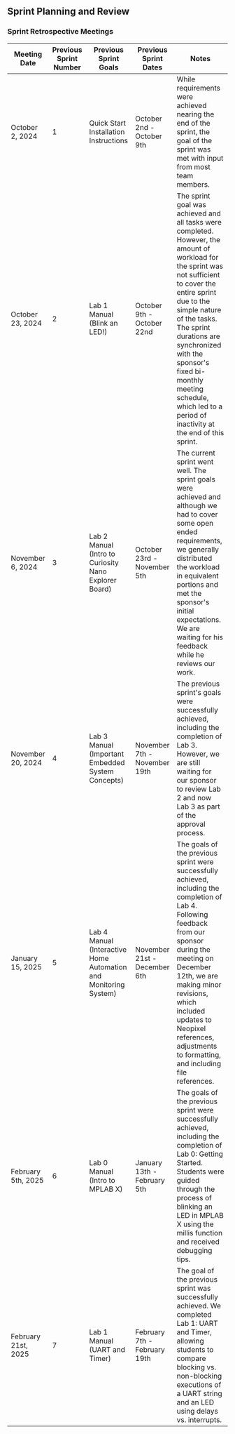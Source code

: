 ## Sprint Planning and Review

### Sprint Retrospective Meetings

| Meeting Date        | Previous Sprint<br/>Number | Previous Sprint<br/>Goals                                        | Previous Sprint Dates        | Notes                                                                                                                                                                                                                                                                                                                                                     |
|---------------------|----------------------------|------------------------------------------------------------------|------------------------------|-----------------------------------------------------------------------------------------------------------------------------------------------------------------------------------------------------------------------------------------------------------------------------------------------------------------------------------------------------------|
| October 2, 2024     | 1                          | Quick Start Installation Instructions                            | October 2nd - October 9th    | While requirements were achieved nearing the end of the sprint, the goal of the sprint was met with input from most team members.                                                                                                                                                                                                                         | 
| October 23, 2024    | 2                          | Lab 1 Manual (Blink an LED!)                                     | October 9th - October 22nd   | The sprint goal was achieved and all tasks were completed. However, the amount of workload for the sprint was not sufficient to cover the entire sprint due to the simple nature of the tasks. The sprint durations are synchronized with the sponsor's fixed bi-monthly meeting schedule, which led to a period of inactivity at the end of this sprint. |
| November 6, 2024    | 3                          | Lab 2 Manual (Intro to Curiosity Nano Explorer Board)            | October 23rd - November 5th  | The current sprint went well. The sprint goals were achieved and although we had to cover some open ended requirements, we generally distributed the workload in equivalent portions and met the sponsor's initial expectations. We are waiting for his feedback while he reviews our work.                                                               |
| November 20, 2024   | 4                          | Lab 3 Manual (Important Embedded System Concepts)                | November 7th - November 19th | The previous sprint's goals were successfully achieved, including the completion of Lab 3. However, we are still waiting for our sponsor to review Lab 2 and now Lab 3 as part of the approval process.                                                                                                                                                   | 
| January 15, 2025    | 5                          | Lab 4 Manual (Interactive Home Automation and Monitoring System) | November 21st - December 6th | The goals of the previous sprint were successfully achieved, including the completion of Lab 4. Following feedback from our sponsor during the meeting on December 12th, we are making minor revisions, which included updates to Neopixel references, adjustments to formatting, and including file references.                                          |
| February 5th, 2025  | 6                          | Lab 0 Manual (Intro to MPLAB X)                                  | January 13th - February 5th  | The goals of the previous sprint were successfully achieved, including the completion of Lab 0: Getting Started. Students were guided through the process of blinking an LED in MPLAB X using the millis function and received debugging tips.                                                                                                            |
| February 21st, 2025 | 7                          | Lab 1 Manual (UART and Timer)                                    | February 7th - February 19th | The goal of the previous sprint was successfully achieved. We completed Lab 1: UART and Timer, allowing students to compare blocking vs. non-blocking executions of a UART string and an LED using delays vs. interrupts.                                                                                                                                 |